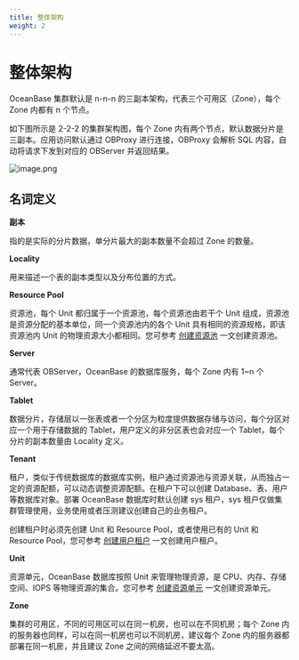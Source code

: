 ```yaml
---
title: 整体架构
weight: 2
---
```

# **整体架构**

OceanBase 集群默认是 n-n-n 的三副本架构，代表三个可用区（Zone），每个 Zone 内都有 n 个节点。

如下图所示是 2-2-2 的集群架构图，每个 Zone 内有两个节点，默认数据分片是三副本。应用访问默认通过 OBProxy 进行连接，OBProxy 会解析 SQL 内容，自动将请求下发到对应的 OBServer 并返回结果。

![image.png](/img/about_oceanbase/overall_architecture/framework1.jpeg)

## **名词定义**

**副本**

指的是实际的分片数据，单分片最大的副本数量不会超过 Zone 的数量。

**Locality**

用来描述一个表的副本类型以及分布位置的方式。

**Resource Pool**

资源池，每个 Unit 都归属于一个资源池，每个资源池由若干个 Unit 组成，资源池是资源分配的基本单位，同一个资源池内的各个 Unit 具有相同的资源规格，即该资源池内 Unit 的物理资源大小都相同。您可参考 [创建资源池](https://www.oceanbase.com/docs/common-oceanbase-database-cn-10000000001699432) 一文创建资源池。

**Server**

通常代表 OBServer，OceanBase 的数据库服务，每个 Zone 内有 1~n 个 Server。

**Tablet**

数据分片，存储层以一张表或者一个分区为粒度提供数据存储与访问，每个分区对应一个用于存储数据的 Tablet，用户定义的非分区表也会对应一个 Tablet，每个分片的副本数量由 Locality 定义。

**Tenant**

租户，类似于传统数据库的数据库实例，租户通过资源池与资源关联，从而独占一定的资源配额，可以动态调整资源配额。在租户下可以创建 Database、表、用户等数据库对象。部署 OceanBase 数据库时默认创建 sys 租户，sys 租户仅做集群管理使用，业务使用或者压测建议创建自己的业务租户。

创建租户时必须先创建 Unit 和 Resource Pool，或者使用已有的 Unit 和 Resource Pool，您可参考 [创建用户租户](https://www.oceanbase.com/docs/common-oceanbase-database-cn-10000000001702215) 一文创建用户租户。

**Unit**

资源单元，OceanBase 数据库按照 Unit 来管理物理资源，是 CPU、内存、存储空间、IOPS 等物理资源的集合。您可参考 [创建资源单元](https://www.oceanbase.com/docs/common-oceanbase-database-cn-10000000001699430) 一文创建资源单元。

**Zone**

集群的可用区，不同的可用区可以在同一机房，也可以在不同机房；每个 Zone 内的服务器也同样，可以在同一机房也可以不同机房，建议每个 Zone 内的服务器都部署在同一机房，并且建议 Zone 之间的网络延迟不要太高。
